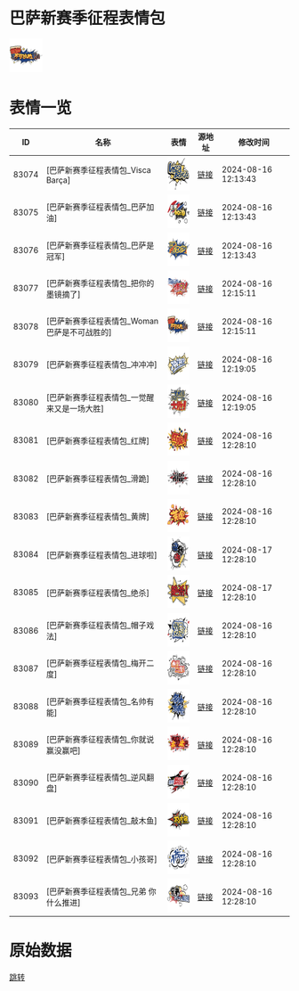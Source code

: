 # 巴萨新赛季征程表情包

<img src="./cover.png" height="60" alt="cover" />

# 表情一览

|ID|名称|表情|源地址|修改时间|
|----|----|----|----|----|
|83074|[巴萨新赛季征程表情包_Visca Barça]|<img src="./pic/083074_%5B巴萨新赛季征程表情包_Visca Barça%5D.png" height="60" alt="Visca Barça"/>|[链接](https://i0.hdslb.com/bfs/emote/7b28fa82107cf6368298dce363bbd1ff972724fc.png)|2024-08-16 12:13:43|
|83075|[巴萨新赛季征程表情包_巴萨加油]|<img src="./pic/083075_%5B巴萨新赛季征程表情包_巴萨加油%5D.png" height="60" alt="巴萨加油"/>|[链接](https://i0.hdslb.com/bfs/emote/f5621d3d7f3ddaed88d38231fa1d8035b611020c.png)|2024-08-16 12:13:43|
|83076|[巴萨新赛季征程表情包_巴萨是冠军]|<img src="./pic/083076_%5B巴萨新赛季征程表情包_巴萨是冠军%5D.png" height="60" alt="巴萨是冠军"/>|[链接](https://i0.hdslb.com/bfs/emote/c8a73f193111cf2367dd56aad7000c8cab704e22.png)|2024-08-16 12:13:43|
|83077|[巴萨新赛季征程表情包_把你的墨镜摘了]|<img src="./pic/083077_%5B巴萨新赛季征程表情包_把你的墨镜摘了%5D.png" height="60" alt="把你的墨镜摘了"/>|[链接](https://i0.hdslb.com/bfs/emote/0a4046594f91b309b5de9f43fe80d241a34dd011.png)|2024-08-16 12:15:11|
|83078|[巴萨新赛季征程表情包_Woman巴萨是不可战胜的]|<img src="./pic/083078_%5B巴萨新赛季征程表情包_Woman巴萨是不可战胜的%5D.png" height="60" alt="Woman巴萨是不可战胜的"/>|[链接](https://i0.hdslb.com/bfs/emote/2aff0578d187aed064db12f9683197f1d68ec9a6.png)|2024-08-16 12:15:11|
|83079|[巴萨新赛季征程表情包_冲冲冲]|<img src="./pic/083079_%5B巴萨新赛季征程表情包_冲冲冲%5D.png" height="60" alt="冲冲冲"/>|[链接](https://i0.hdslb.com/bfs/emote/f417ee9249ade62d91ad2bf28986861f6155803d.png)|2024-08-16 12:19:05|
|83080|[巴萨新赛季征程表情包_一觉醒来又是一场大胜]|<img src="./pic/083080_%5B巴萨新赛季征程表情包_一觉醒来又是一场大胜%5D.png" height="60" alt="一觉醒来又是一场大胜"/>|[链接](https://i0.hdslb.com/bfs/emote/ada14cd345efa993666e173628ac6fab05e80726.png)|2024-08-16 12:19:05|
|83081|[巴萨新赛季征程表情包_红牌]|<img src="./pic/083081_%5B巴萨新赛季征程表情包_红牌%5D.png" height="60" alt="红牌"/>|[链接](https://i0.hdslb.com/bfs/emote/1f35476308455bc7e784716c36e150f64f10fa2a.png)|2024-08-16 12:28:10|
|83082|[巴萨新赛季征程表情包_滑跪]|<img src="./pic/083082_%5B巴萨新赛季征程表情包_滑跪%5D.png" height="60" alt="滑跪"/>|[链接](https://i0.hdslb.com/bfs/emote/85aa5b98e31a2d8a53ff39f06dd2e10c3b03680a.png)|2024-08-16 12:28:10|
|83083|[巴萨新赛季征程表情包_黄牌]|<img src="./pic/083083_%5B巴萨新赛季征程表情包_黄牌%5D.png" height="60" alt="黄牌"/>|[链接](https://i0.hdslb.com/bfs/emote/c50684b333dd0c18ef63aedbcff2795a5bae960d.png)|2024-08-16 12:28:10|
|83084|[巴萨新赛季征程表情包_进球啦]|<img src="./pic/083084_%5B巴萨新赛季征程表情包_进球啦%5D.png" height="60" alt="进球啦"/>|[链接](https://i0.hdslb.com/bfs/emote/35bc36f833838e2664b1cc3c8016c3a72fb9c1a1.png)|2024-08-17 12:28:10|
|83085|[巴萨新赛季征程表情包_绝杀]|<img src="./pic/083085_%5B巴萨新赛季征程表情包_绝杀%5D.png" height="60" alt="绝杀"/>|[链接](https://i0.hdslb.com/bfs/emote/98b3716596bce3fc3d1e093116f81688d127e271.png)|2024-08-17 12:28:10|
|83086|[巴萨新赛季征程表情包_帽子戏法]|<img src="./pic/083086_%5B巴萨新赛季征程表情包_帽子戏法%5D.png" height="60" alt="帽子戏法"/>|[链接](https://i0.hdslb.com/bfs/emote/a340ef677baa0db331a5e42a998ff516efbacd20.png)|2024-08-16 12:28:10|
|83087|[巴萨新赛季征程表情包_梅开二度]|<img src="./pic/083087_%5B巴萨新赛季征程表情包_梅开二度%5D.png" height="60" alt="梅开二度"/>|[链接](https://i0.hdslb.com/bfs/emote/001e633ccf53e890a447af8cee262ef48c6b4db9.png)|2024-08-16 12:28:10|
|83088|[巴萨新赛季征程表情包_名帅有能]|<img src="./pic/083088_%5B巴萨新赛季征程表情包_名帅有能%5D.png" height="60" alt="名帅有能"/>|[链接](https://i0.hdslb.com/bfs/emote/394d612957b3f720f622cd8b7c19b9803db97588.png)|2024-08-16 12:28:10|
|83089|[巴萨新赛季征程表情包_你就说赢没赢吧]|<img src="./pic/083089_%5B巴萨新赛季征程表情包_你就说赢没赢吧%5D.png" height="60" alt="你就说赢没赢吧"/>|[链接](https://i0.hdslb.com/bfs/emote/4e68f6b26aacb9bd4f0d16c52c856441bc2424b5.png)|2024-08-16 12:28:10|
|83090|[巴萨新赛季征程表情包_逆风翻盘]|<img src="./pic/083090_%5B巴萨新赛季征程表情包_逆风翻盘%5D.png" height="60" alt="逆风翻盘"/>|[链接](https://i0.hdslb.com/bfs/emote/fdddcefd0591615c3f1b825a9634f4ccea72995a.png)|2024-08-16 12:28:10|
|83091|[巴萨新赛季征程表情包_敲木鱼]|<img src="./pic/083091_%5B巴萨新赛季征程表情包_敲木鱼%5D.png" height="60" alt="敲木鱼"/>|[链接](https://i0.hdslb.com/bfs/emote/c3897f904fb8e32f508bb62b2ea09bd7f15ddeab.png)|2024-08-16 12:28:10|
|83092|[巴萨新赛季征程表情包_小孩哥]|<img src="./pic/083092_%5B巴萨新赛季征程表情包_小孩哥%5D.png" height="60" alt="小孩哥"/>|[链接](https://i0.hdslb.com/bfs/emote/d2c34f176be3cf9f218d9b8e9f9378ccc9ddd4ce.png)|2024-08-16 12:28:10|
|83093|[巴萨新赛季征程表情包_兄弟 你什么推进]|<img src="./pic/083093_%5B巴萨新赛季征程表情包_兄弟 你什么推进%5D.png" height="60" alt="兄弟 你什么推进"/>|[链接](https://i0.hdslb.com/bfs/emote/574f3fc2cfce3824246e313d6369273687a74104.png)|2024-08-16 12:28:10|

# 原始数据

[跳转](./raw.json)

